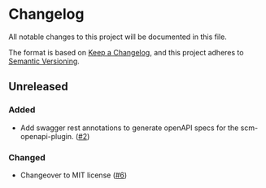 # Changelog
All notable changes to this project will be documented in this file.

The format is based on [Keep a Changelog](https://keepachangelog.com/en/1.0.0/),
and this project adheres to [Semantic Versioning](https://semver.org/spec/v2.0.0.html).

## Unreleased
### Added
- Add swagger rest annotations to generate openAPI specs for the scm-openapi-plugin. ([#2](https://github.com/scm-manager/scm-ci-plugin/pull/5))

### Changed
- Changeover to MIT license ([#6](https://github.com/scm-manager/scm-ci-plugin/pull/6))

